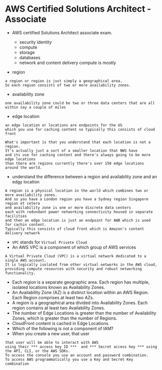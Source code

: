 
# AWS Certified Solutions Architect - Associate

- AWS certified Solutions Architect associate exam.
  - security identity 
  - compute
  - storage
  - databases
  - network and content delivery compute is mostly

- region
```
a region or region is just simply a geographical area.
So each region consists of two or more availability zones.
```
- availability zone
```
one availability zone could be two or three data centers that are all within say a couple of miles
```
- edge location
```
an edge location or locations are endpoints for the US 
which you use for caching content so typically this consists of cloud front
```
```
What's important is that you understand that each location is not a region.
It's actually just a sort of a smaller location that NWS have 
and its use for caching content and there's always going to be more edge locations 
than there are regions currently there's over 150 edge locations around the world.
```
- understand the difference between a region and availability zone and an edgy location
```
A region is a physical location in the world which combines two or more availability zones.
And so you have a London region you have a Sydney region Singapore region et cetera 
and availability zone is one or more discrete data centers 
each with redundant power networking connectivity housed in separate facilities 
and then an edge location is just an endpoint for AWB which is used for cachin content.
Typically this consists of cloud front which is Amazon's content delivery network
```
- ```VPC``` stands for ```Virtual Private Cloud```
- An AWS VPC is a component of which group of AWS services
```
A Virtual Private Cloud (VPC) is a virtual network dedicated to a single AWS account. 
It is logically isolated from other virtual networks in the AWS cloud, 
providing compute resources with security and robust networking functionality.
```
- Each region is a separate geographic area. Each region has multiple, isolated locations known as Availability Zones.
- An Availability Zone (AZ) is a distinct location within an AWS Region. Each Region comprises at least two AZs.
- A region is a geographical area divided into Availability Zones. Each region contains at least two Availability Zones.
- The number of Edge Locations is greater than the number of Availability Zones, which is greater than the number of Regions.
- CloudFront content is cached in Edge Locations.
- Which of the following is not a component of IAM?
- When you create a new user, that user
```
that user will be able to interact with AWS 
using their *** access key ID ***  and *** Secret access key *** using the API, CLI, or the AWS SDKs.
To access the console you use an account and password combination. 
To access AWS programmatically you use a Key and Secret Key combination
```
